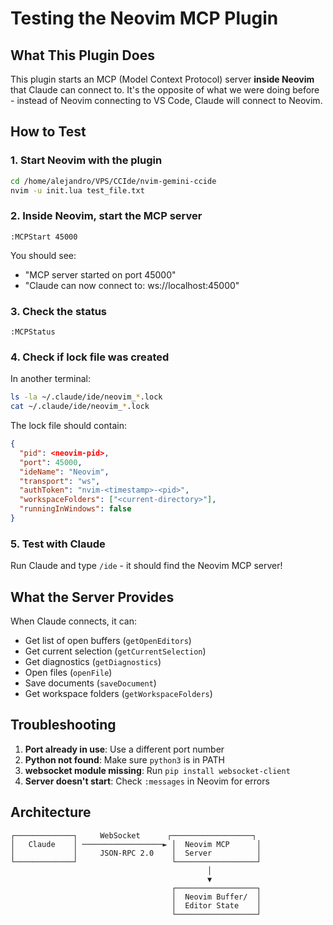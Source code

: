 # Testing the Neovim MCP Plugin

## What This Plugin Does

This plugin starts an MCP (Model Context Protocol) server **inside Neovim** that Claude can connect to. It's the opposite of what we were doing before - instead of Neovim connecting to VS Code, Claude will connect to Neovim.

## How to Test

### 1. Start Neovim with the plugin

```bash
cd /home/alejandro/VPS/CCIde/nvim-gemini-ccide
nvim -u init.lua test_file.txt
```

### 2. Inside Neovim, start the MCP server

```vim
:MCPStart 45000
```

You should see:
- "MCP server started on port 45000"
- "Claude can now connect to: ws://localhost:45000"

### 3. Check the status

```vim
:MCPStatus
```

### 4. Check if lock file was created

In another terminal:
```bash
ls -la ~/.claude/ide/neovim_*.lock
cat ~/.claude/ide/neovim_*.lock
```

The lock file should contain:
```json
{
  "pid": <neovim-pid>,
  "port": 45000,
  "ideName": "Neovim",
  "transport": "ws",
  "authToken": "nvim-<timestamp>-<pid>",
  "workspaceFolders": ["<current-directory>"],
  "runningInWindows": false
}
```

### 5. Test with Claude

Run Claude and type `/ide` - it should find the Neovim MCP server!

## What the Server Provides

When Claude connects, it can:
- Get list of open buffers (`getOpenEditors`)
- Get current selection (`getCurrentSelection`)
- Get diagnostics (`getDiagnostics`)
- Open files (`openFile`)
- Save documents (`saveDocument`)
- Get workspace folders (`getWorkspaceFolders`)

## Troubleshooting

1. **Port already in use**: Use a different port number
2. **Python not found**: Make sure `python3` is in PATH
3. **websocket module missing**: Run `pip install websocket-client`
4. **Server doesn't start**: Check `:messages` in Neovim for errors

## Architecture

```
┌─────────────┐     WebSocket      ┌──────────────────┐
│   Claude    │ ──────────────────► │  Neovim MCP      │
│             │     JSON-RPC 2.0    │  Server          │
└─────────────┘                     └──────────────────┘
                                            │
                                            ▼
                                    ┌──────────────────┐
                                    │  Neovim Buffer/  │
                                    │  Editor State    │
                                    └──────────────────┘
```